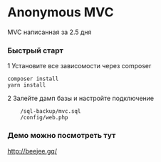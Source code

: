 # Anonymous MVC
MVC написанная за 2.5 дня

### Быстрый старт

1 Установите все зависомости через composer
```
composer install
yarn install
```
2 Залейте дамп базы и настройте подключение
```   
    /sql-backup/mvc.sql
    /config/web.php
```

### Демо можно посмотреть тут 
http://beejee.gq/

